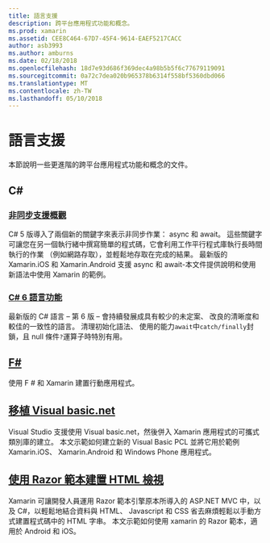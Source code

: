 ```yaml
---
title: 語言支援
description: 跨平台應用程式功能和概念。
ms.prod: xamarin
ms.assetid: CEE8C464-67D7-45F4-9614-EAEF5217CACC
author: asb3993
ms.author: amburns
ms.date: 02/18/2018
ms.openlocfilehash: 18d7e93d686f369dec4a98b5b5f6c77679119091
ms.sourcegitcommit: 0a72c7dea020b965378b6314f558bf5360dbd066
ms.translationtype: MT
ms.contentlocale: zh-TW
ms.lasthandoff: 05/10/2018
---
```

# <a name="language-support"></a>語言支援

本節說明一些更進階的跨平台應用程式功能和概念的文件。

## <a name="c"></a>C# 
###  <a name="async-support-overviewcross-platformplatformasyncmd"></a>[非同步支援概觀](~/cross-platform/platform/async.md)

C# 5 版導入了兩個新的關鍵字來表示非同步作業： async 和 await。 這些關鍵字可讓您在另一個執行緒中撰寫簡單的程式碼，它會利用工作平行程式庫執行長時間執行的作業 （例如網路存取），並輕鬆地存取在完成的結果。 最新版的 Xamarin.iOS 和 Xamarin.Android 支援 async 和 await-本文件提供說明和使用新語法中使用 Xamarin 的範例。

### <a name="c-6-language-featurescross-platformplatformcsharp-sixmd"></a>[C# 6 語言功能](~/cross-platform/platform/csharp-six.md)

最新版的 C# 語言 – 第 6 版 – 會持續發展成具有較少的未定案、 改良的清晰度和較佳的一致性的語言。 清理初始化語法、 使用的能力`await`中`catch/finally`封鎖，且 null 條件`?`運算子時特別有用。

## <a name="ffsharpindexmd"></a>[F#](fsharp/index.md)

使用 F # 和 Xamarin 建置行動應用程式。

##  <a name="portable-visual-basicnetcross-platformplatformvisual-basicindexmd"></a>[移植 Visual basic.net](~/cross-platform/platform/visual-basic/index.md)

Visual Studio 支援使用 Visual basic.net，然後併入 Xamarin 應用程式的可攜式類別庫的建立。 本文示範如何建立新的 Visual Basic PCL 並將它用於範例 Xamarin.iOS、 Xamarin.Android 和 Windows Phone 應用程式。

##  <a name="building-html-views-using-razor-templatescross-platformplatformrazor-html-templatesindexmd"></a>[使用 Razor 範本建置 HTML 檢視](~/cross-platform/platform/razor-html-templates/index.md)

Xamarin 可讓開發人員運用 Razor 範本引擎原本所導入的 ASP.NET MVC 中，以及 C#，以輕鬆地結合資料與 HTML、 Javascript 和 CSS 省去麻煩輕鬆以手動方式建置程式碼中的 HTML 字串。
本文示範如何使用 xamarin 的 Razor 範本，適用於 Android 和 iOS。
